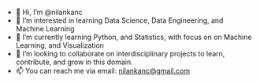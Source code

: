 - 👋 Hi, I’m @nilankanc
- 👀 I’m interested in learning Data Science, Data Engineering, and Machine Learning
- 🌱 I’m currently learning Python, and Statistics, with focus on on Machine Learning, and Visualization
- 💞️ I’m looking to collaborate on interdisciplinary projects to learn, contribute, and grow in this domain.
- 📫 You can reach me via email: nilankanc@gmail.com

<!---
nilankanc/nilankanc is a ✨ special ✨ repository because its `README.md` (this file) appears on your GitHub profile.
You can click the Preview link to take a look at your changes.
--->

